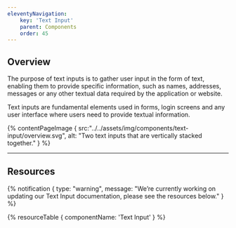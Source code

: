 ```yaml
---
eleventyNavigation:
    key: 'Text Input'
    parent: Components
    order: 45
---
```


## Overview
The purpose of text inputs is to gather user input in the form of text, enabling them to provide specific information, such as names, addresses, messages or any other textual data required by the application or website.

Text inputs are fundamental elements used in forms, login screens and any user interface where users need to provide textual information.

{% contentPageImage {
    src:"../../assets/img/components/text-input/overview.svg",
    alt: "Two text inputs that are vertically stacked together."
} %}

---

## Resources

{% notification {
  type: "warning",
  message: "We’re currently working on updating our Text Input documentation, please see the resources below."
} %}

{% resourceTable {
    componentName: 'Text Input'
} %}
